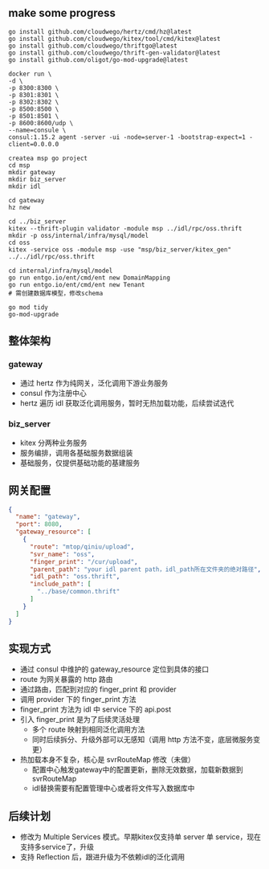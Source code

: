 ## make some progress

```shell
go install github.com/cloudwego/hertz/cmd/hz@latest
go install github.com/cloudwego/kitex/tool/cmd/kitex@latest
go install github.com/cloudwego/thriftgo@latest
go install github.com/cloudwego/thrift-gen-validator@latest
go install github.com/oligot/go-mod-upgrade@latest
```

```shell
docker run \
-d \
-p 8300:8300 \
-p 8301:8301 \
-p 8302:8302 \
-p 8500:8500 \
-p 8501:8501 \
-p 8600:8600/udp \
--name=consule \
consul:1.15.2 agent -server -ui -node=server-1 -bootstrap-expect=1 -client=0.0.0.0

createa msp go project
cd msp
mkdir gateway
mkdir biz_server
mkdir idl

cd gateway
hz new

cd ../biz_server
kitex --thrift-plugin validator -module msp ../idl/rpc/oss.thrift
mkdir -p oss/internal/infra/mysql/model
cd oss
kitex -service oss -module msp -use "msp/biz_server/kitex_gen" ../../idl/rpc/oss.thrift

cd internal/infra/mysql/model
go run entgo.io/ent/cmd/ent new DomainMapping
go run entgo.io/ent/cmd/ent new Tenant
# 需创建数据库模型，修改schema

go mod tidy
go-mod-upgrade
```

## 整体架构

### gateway

- 通过 hertz 作为纯网关，泛化调用下游业务服务
- consul 作为注册中心
- hertz 遍历 idl 获取泛化调用服务，暂时无热加载功能，后续尝试迭代

### biz_server

- kitex 分两种业务服务
- 服务编排，调用各基础服务数据组装
- 基础服务，仅提供基础功能的基建服务

## 网关配置

```json
{
  "name": "gateway",
  "port": 8080,
  "gateway_resource": [
    {
      "route": "mtop/qiniu/upload",
      "svr_name": "oss",
      "finger_print": "/cur/upload",
      "parent_path": "your idl parent path，idl_path所在文件夹的绝对路径",
      "idl_path": "oss.thrift",
      "include_path": [
        "../base/common.thrift"
      ]
    }
  ]
}
```

## 实现方式

- 通过 consul 中维护的 gateway_resource 定位到具体的接口
- route 为网关暴露的 http 路由
- 通过路由，匹配到对应的 finger_print 和 provider
- 调用 provider 下的 finger_print 方法
- finger_print 方法为 idl 中 service 下的 api.post
- 引入 finger_print 是为了后续灵活处理
    - 多个 route 映射到相同泛化调用方法
    - 同时后续拆分、升级外部可以无感知（调用 http 方法不变，底层微服务变更）
- 热加载本身不复杂，核心是 svrRouteMap 修改（未做）
    - 配置中心触发gateway中的配置更新，删除无效数据，加载新数据到 svrRouteMap
    - idl替换需要有配置管理中心或者将文件写入数据库中

## 后续计划

- 修改为 Multiple Services 模式。早期kitex仅支持单 server 单 service，现在支持多service了，升级
- 支持 Reflection 后，跟进升级为不依赖idl的泛化调用
